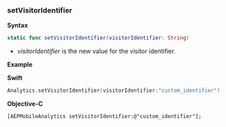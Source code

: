 ### setVisitorIdentifier

**Syntax**

```swift
static func setVisitorIdentifier(visitorIdentifier: String)
```

* _visitorIdentifier_ is the new value for the visitor identifier.

**Example**

**Swift**

```swift
Analytics.setVisitorIdentifier(visitorIdentifier:"custom_identifier")
```

**Objective-C**

```text
[AEPMobileAnalytics setVisitorIdentifier:@"custom_identifier"];
```